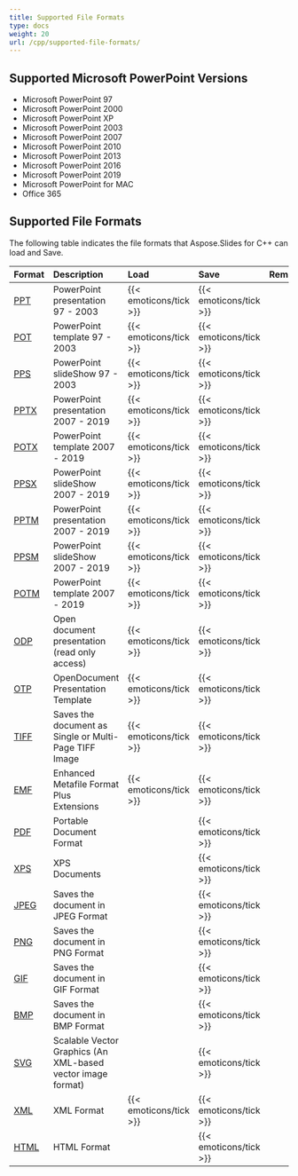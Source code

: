 ```yaml
---
title: Supported File Formats
type: docs
weight: 20
url: /cpp/supported-file-formats/
---
```


## **Supported Microsoft PowerPoint Versions**
- Microsoft PowerPoint 97
- Microsoft PowerPoint 2000
- Microsoft PowerPoint XP
- Microsoft PowerPoint 2003
- Microsoft PowerPoint 2007
- Microsoft PowerPoint 2010
- Microsoft PowerPoint 2013
- Microsoft PowerPoint 2016
- Microsoft PowerPoint 2019
- Microsoft PowerPoint for MAC
- Office 365

## **Supported File Formats**
The following table indicates the file formats that Aspose.Slides for C++ can load and Save.

|**Format**|**Description**|**Load**|**Save**|**Remarks**|
| :- | :- | :- | :- | :- |
|[PPT](https://wiki.fileformat.com/Presentation/PPT/)|PowerPoint presentation 97 - 2003|{{< emoticons/tick >}}|{{< emoticons/tick >}}| |
|[POT](https://wiki.fileformat.com/Presentation/POT/)|PowerPoint template 97 - 2003|{{< emoticons/tick >}}|{{< emoticons/tick >}}| |
|[PPS](https://wiki.fileformat.com/Presentation/PPS/)|PowerPoint slideShow 97 - 2003|{{< emoticons/tick >}}|{{< emoticons/tick >}}| |
|[PPTX](https://wiki.fileformat.com/Presentation/PPTX/)|PowerPoint presentation 2007 - 2019|{{< emoticons/tick >}}|{{< emoticons/tick >}}| |
|[POTX](https://wiki.fileformat.com/Presentation/POTX/)|PowerPoint template 2007 - 2019|{{< emoticons/tick >}}|{{< emoticons/tick >}}| |
|[PPSX ](https://wiki.fileformat.com/Presentation/PPSX/)|PowerPoint slideShow 2007 - 2019|{{< emoticons/tick >}}|{{< emoticons/tick >}}| |
|[PPTM](https://wiki.fileformat.com/presentation/pptm/)|PowerPoint presentation 2007 - 2019|{{< emoticons/tick >}}|{{< emoticons/tick >}}| |
|[PPSM](https://wiki.fileformat.com/presentation/ppsm/)|PowerPoint slideShow 2007 - 2019|{{< emoticons/tick >}}|{{< emoticons/tick >}}| |
|[POTM](https://wiki.fileformat.com/presentation/potm/)|PowerPoint template 2007 - 2019|{{< emoticons/tick >}}|{{< emoticons/tick >}}| |
|[ODP](https://wiki.fileformat.com/Presentation/ODP/)|Open document presentation (read only access)|{{< emoticons/tick >}}|{{< emoticons/tick >}}| |
|[OTP](https://wiki.fileformat.com/presentation/otp/)|OpenDocument Presentation Template|{{< emoticons/tick >}}|{{< emoticons/tick >}}| |
|[TIFF](https://wiki.fileformat.com/image/tiff/)|Saves the document as Single or Multi-Page TIFF Image|{{< emoticons/tick >}}|{{< emoticons/tick >}}| |
|[EMF](https://wiki.fileformat.com/image/emf/)|Enhanced Metafile Format Plus Extensions|{{< emoticons/tick >}}|{{< emoticons/tick >}}| |
|[PDF](https://wiki.fileformat.com/view/pdf/)|Portable Document Format| |{{< emoticons/tick >}}| |
|[XPS](https://wiki.fileformat.com/page-description-language/xps/)|XPS Documents| |{{< emoticons/tick >}}| |
|[JPEG](https://wiki.fileformat.com/image/jpeg/)|Saves the document in JPEG Format| |{{< emoticons/tick >}}| |
|[PNG](https://wiki.fileformat.com/image/png/)|Saves the document in PNG Format| |{{< emoticons/tick >}}| |
|[GIF](https://wiki.fileformat.com/image/gif/)|Saves the document in GIF Format| |{{< emoticons/tick >}}| |
|[BMP](https://wiki.fileformat.com/image/bmp/)|Saves the document in BMP Format| |{{< emoticons/tick >}}| |
|[SVG](https://wiki.fileformat.com/page-description-language/svg/)|Scalable Vector Graphics (An XML-based vector image format)| |{{< emoticons/tick >}}| |
|[XML](https://wiki.fileformat.com/web/xml/)|XML Format|{{< emoticons/tick >}}|{{< emoticons/tick >}}| |
|[HTML](https://wiki.fileformat.com/web/html/)|HTML Format| |{{< emoticons/tick >}}| |



